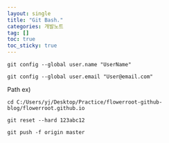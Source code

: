 ```yaml
---
layout: single
title: "Git Bash."
categories: 개발노트
tag: []
toc: true
toc_sticky: true
---
```

```
git config --global user.name "UserName"
```
```
git config --global user.email "User@email.com"
```
Path ex)  
```
cd C:/Users/yj/Desktop/Practice/flowerroot-github-blog/flowerroot.github.io
```
```
git reset --hard 123abc12
```
```
git push -f origin master
```
